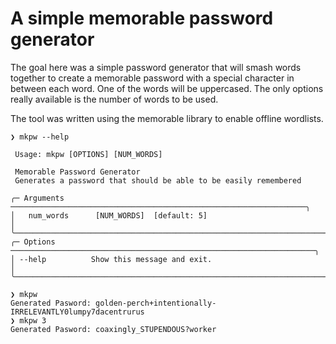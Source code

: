 # A simple memorable password generator

The goal here was a simple password generator that will smash words together to
create a memorable password with a special character in between each word.  One
of the words will be uppercased.  The only options really available is the
number of words to be used.

The tool was written using the memorable library to enable offline wordlists.

```
❯ mkpw --help

 Usage: mkpw [OPTIONS] [NUM_WORDS]

 Memorable Password Generator
 Generates a password that should be able to be easily remembered

╭─ Arguments ──────────────────────────────────────────────────────────────────╮
│   num_words      [NUM_WORDS]  [default: 5]                                   │
╰──────────────────────────────────────────────────────────────────────────────╯
╭─ Options ────────────────────────────────────────────────────────────────────╮
│ --help          Show this message and exit.                                  │
╰──────────────────────────────────────────────────────────────────────────────╯

❯ mkpw
Generated Pasword: golden-perch+intentionally-IRRELEVANTLY0lumpy7dacentrurus
❯ mkpw 3
Generated Pasword: coaxingly_STUPENDOUS?worker
```
